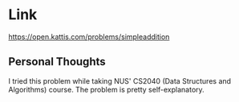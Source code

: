 # Link

https://open.kattis.com/problems/simpleaddition

## Personal Thoughts

I tried this problem while taking NUS' CS2040 (Data Structures and Algorithms) course. The problem is pretty self-explanatory.

